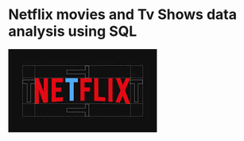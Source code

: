 # Netflix movies and Tv Shows data analysis using SQL
![Netflix_logo](https://github.com/divyakandi/Netflix_sql_project/blob/main/Netflix_logo.jpeg)
